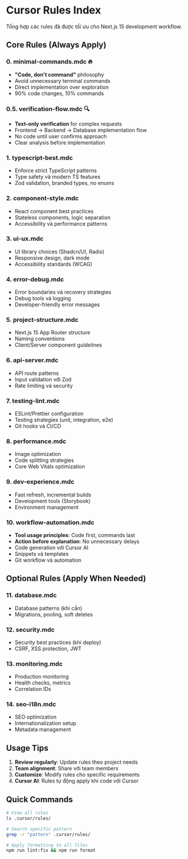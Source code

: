 # Cursor Rules Index

Tổng hợp các rules đã được tối ưu cho Next.js 15 development workflow.

## Core Rules (Always Apply)

### 0. **minimal-commands.mdc** 🔥

- **"Code, don't command"** philosophy
- Avoid unnecessary terminal commands
- Direct implementation over exploration
- 90% code changes, 10% commands

### 0.5. **verification-flow.mdc** 🔍

- **Text-only verification** for complex requests
- Frontend → Backend → Database implementation flow
- No code until user confirms approach
- Clear analysis before implementation

### 1. **typescript-best.mdc**

- Enforce strict TypeScript patterns
- Type safety và modern TS features
- Zod validation, branded types, no enums

### 2. **component-style.mdc**

- React component best practices
- Stateless components, logic separation
- Accessibility và performance patterns

### 3. **ui-ux.mdc**

- UI library choices (Shadcn/UI, Radix)
- Responsive design, dark mode
- Accessibility standards (WCAG)

### 4. **error-debug.mdc**

- Error boundaries và recovery strategies
- Debug tools và logging
- Developer-friendly error messages

### 5. **project-structure.mdc**

- Next.js 15 App Router structure
- Naming conventions
- Client/Server component guidelines

### 6. **api-server.mdc**

- API route patterns
- Input validation với Zod
- Rate limiting và security

### 7. **testing-lint.mdc**

- ESLint/Prettier configuration
- Testing strategies (unit, integration, e2e)
- Git hooks và CI/CD

### 8. **performance.mdc**

- Image optimization
- Code splitting strategies
- Core Web Vitals optimization

### 9. **dev-experience.mdc**

- Fast refresh, incremental builds
- Development tools (Storybook)
- Environment management

### 10. **workflow-automation.mdc**

- **Tool usage principles**: Code first, commands last
- **Action before explanation**: No unnecessary delays
- Code generation với Cursor AI
- Snippets và templates
- Git workflow và automation

## Optional Rules (Apply When Needed)

### 11. **database.mdc**

- Database patterns (khi cần)
- Migrations, pooling, soft deletes

### 12. **security.mdc**

- Security best practices (khi deploy)
- CSRF, XSS protection, JWT

### 13. **monitoring.mdc**

- Production monitoring
- Health checks, metrics
- Correlation IDs

### 14. **seo-i18n.mdc**

- SEO optimization
- Internationalization setup
- Metadata management

## Usage Tips

1. **Review regularly**: Update rules theo project needs
2. **Team alignment**: Share với team members
3. **Customize**: Modify rules cho specific requirements
4. **Cursor AI**: Rules tự động apply khi code với Cursor

## Quick Commands

```bash
# View all rules
ls .cursor/rules/

# Search specific pattern
grep -r "pattern" .cursor/rules/

# Apply formatting to all files
npm run lint:fix && npm run format
```
